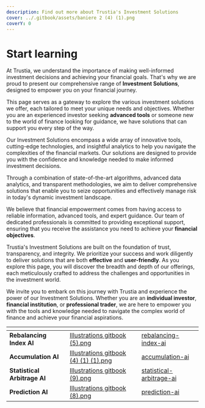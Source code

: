```yaml
---
description: Find out more about Trustia's Investment Solutions
cover: ../.gitbook/assets/baniere 2 (4) (1).png
coverY: 0
---
```


# Start learning

At Trustia, we understand the importance of making well-informed investment decisions and achieving your financial goals. That's why we are proud to present our comprehensive range of **Investment Solutions**, designed to empower you on your financial journey.

This page serves as a gateway to explore the various investment solutions we offer, each tailored to meet your unique needs and objectives. Whether you are an experienced investor seeking **advanced tools** or someone new to the world of finance looking for guidance, we have solutions that can support you every step of the way.

Our Investment Solutions encompass a wide array of innovative tools, cutting-edge technologies, and insightful analytics to help you navigate the complexities of the financial markets. Our solutions are designed to provide you with the confidence and knowledge needed to make informed investment decisions.

Through a combination of state-of-the-art algorithms, advanced data analytics, and transparent methodologies, we aim to deliver comprehensive solutions that enable you to seize opportunities and effectively manage risk in today's dynamic investment landscape.

We believe that financial empowerment comes from having access to reliable information, advanced tools, and expert guidance. Our team of dedicated professionals is committed to providing exceptional support, ensuring that you receive the assistance you need to achieve your **financial objectives**.

Trustia's Investment Solutions are built on the foundation of trust, transparency, and integrity. We prioritize your success and work diligently to deliver solutions that are both **effective** and **user-friendly**. As you explore this page, you will discover the breadth and depth of our offerings, each meticulously crafted to address the challenges and opportunities in the investment world.

We invite you to embark on this journey with Trustia and experience the power of our Investment Solutions. Whether you are an **individual investor**, **financial institution**, or **professional trader**, we are here to empower you with the tools and knowledge needed to navigate the complex world of finance and achieve your financial aspirations.

<table data-card-size="large" data-view="cards"><thead><tr><th></th><th data-hidden data-card-cover data-type="files"></th><th data-hidden data-card-target data-type="content-ref"></th></tr></thead><tbody><tr><td><strong>Rebalancing Index AI</strong></td><td><a href="../.gitbook/assets/Illustrations gitbook (5).png">Illustrations gitbook (5).png</a></td><td><a href="rebalancing-index-ai/">rebalancing-index-ai</a></td></tr><tr><td><strong>Accumulation AI</strong> </td><td><a href="../.gitbook/assets/Illustrations gitbook (4) (1) (1).png">Illustrations gitbook (4) (1) (1).png</a></td><td><a href="accumulation-ai/">accumulation-ai</a></td></tr><tr><td><strong>Statistical Arbitrage AI</strong></td><td><a href="../.gitbook/assets/Illustrations gitbook (9).png">Illustrations gitbook (9).png</a></td><td><a href="statistical-arbitrage-ai/">statistical-arbitrage-ai</a></td></tr><tr><td><strong>Prediction AI</strong></td><td><a href="../.gitbook/assets/Illustrations gitbook (8).png">Illustrations gitbook (8).png</a></td><td><a href="prediction-ai/">prediction-ai</a></td></tr></tbody></table>
